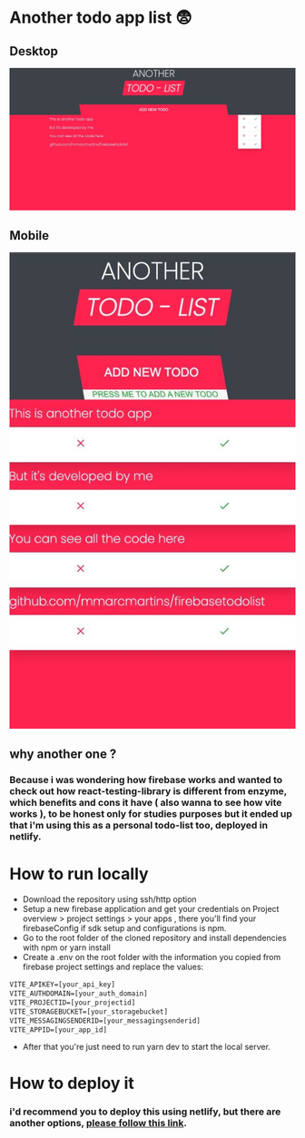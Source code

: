 # Another todo app list :fearful: 
## Desktop
![This is an image](/assets/desktop.png)
## Mobile
![This is an image](/assets/mobile.png)
## why another one ?
### Because i was wondering how firebase works and wanted to check out how react-testing-library is different from enzyme, which benefits and cons it have ( also wanna to see how vite works ), to be honest only for studies purposes but it ended up that i'm using this as a personal todo-list too, deployed in netlify.
# How to run locally
- Download the repository using ssh/http option
- Setup a new firebase application and get your credentials on Project overview > project settings > your apps , there you'll find your firebaseConfig if sdk setup and configurations is npm.
- Go to the root folder of the cloned repository and install dependencies with npm or yarn install
- Create a .env on the root folder with the information you copied from firebase project settings and replace the values:
```
VITE_APIKEY=[your_api_key]
VITE_AUTHDOMAIN=[your_auth_domain]
VITE_PROJECTID=[your_projectid]
VITE_STORAGEBUCKET=[your_storagebucket]
VITE_MESSAGINGSENDERID=[your_messagingsenderid]
VITE_APPID=[your_app_id]
```
- After that you're just need to run yarn dev to start the local server.

# How to deploy it
### i'd recommend you to deploy this using netlify, but there are another options, [please follow this link](https://vitejs.dev/guide/static-deploy.html#netlify).
